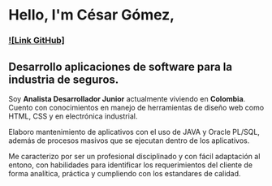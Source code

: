 
# Hello, I'm César Gómez,

### [![Link GitHub]](https://github.com/CaesarAlej24)

## Desarrollo aplicaciones de software para la industria de seguros.

Soy **Analista Desarrollador Junior** actualmente viviendo en **Colombia**. Cuento con conocimientos en manejo de herramientas de diseño web como HTML, CSS y en electrónica industrial. 

Elaboro mantenimiento de aplicativos con el uso de JAVA y Oracle PL/SQL, además de procesos masivos que se ejecutan dentro de los aplicativos.

Me caracterizo por ser un profesional disciplinado y con fácil adaptación al entono, con habilidades para identificar los requerimientos del cliente de forma analítica, práctica y cumpliendo con los estandares de calidad.



